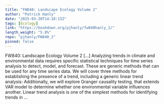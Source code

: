 ```yaml
---
title: "FW840: Landscape Ecology Volume 2"
author: "Patrick Hanly"
date: "2025-03-20T14:18:15Z"
tags: [Ecology]
link: "https://bookdown.org/pjhanly/fw840hanly_2/"
length_weight: "5.8%"
repo: "pjhanly/FW840_2"
pinned: false
---
```


FW840: Landscape Ecology Volume 2 [...] Analyzing trends in climate and environmental data requires specific statistical techniques for time series analysis to detect, model, and forecast. These are generic methods that can be used for any time series data. We will cover three methods for establishing the presence of a trend, including a generic linear trend analysis: Additionally, we will explore Granger causality testing, that extends VAR model to determine whether one environmental variable influences another. Linear trend analysis is one of the simplest methods for identifying trends in ...
